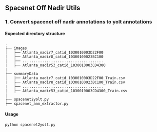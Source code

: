 ## Spacenet Off Nadir Utils

### 1.  Convert spacenet off nadir annotations to yolt annotations

#### Expected directory structure
```
.
├── images
│   ├── Atlanta_nadir7_catid_1030010003D22F00
|   ├── Atlanta_nadir8_catid_10300100023BC100
|   ├── .....................................
|   ├── Atlanta_nadir53_catid_1030010003CD4300
|   
├── summaryData
│   ├── Atlanta_nadir7_catid_1030010003D22F00_Train.csv
|   ├── Atlanta_nadir8_catid_10300100023BC100_Train.csv
|   ├── .....................................
|   ├── Atlanta_nadir53_catid_1030010003CD4300_Train.csv
|
├── spacenet2yolt.py
├── spacenet_ann_extractor.py

```

#### Usage
`python spacenet2yolt.py`
